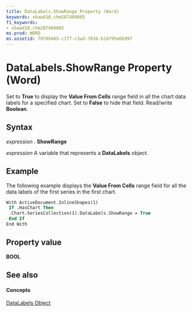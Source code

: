 ```yaml
---
title: DataLabels.ShowRange Property (Word)
keywords: vbawd10.chm207489005
f1_keywords:
- vbawd10.chm207489005
ms.prod: WORD
ms.assetid: 79789465-c1f7-c3ad-7838-b1d795e6b997
---
```



# DataLabels.ShowRange Property (Word)

Set to  **True** to display the **Value From Cells** range field in all the chart data labels for a specified chart. Set to **False** to hide that field. Read/write **Boolean**.


## Syntax

 _expression_ . **ShowRange**

 _expression_ A variable that represents a **DataLabels** object.


## Example

The following example displays the  **Value From Cells** range field for all the data labels of the first series in the first chart.


```vb
With ActiveDocument.InlineShapes(1) 
 If .HasChart Then 
 .Chart.SeriesCollection(1).DataLabels.ShowRange = True 
 End If 
End With
```


## Property value

 **BOOL**


## See also


#### Concepts


[DataLabels Object](datalabels-object-word.md)

